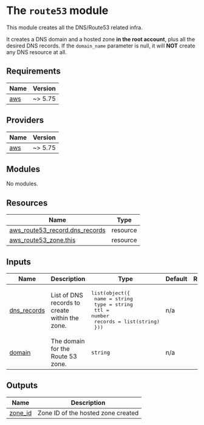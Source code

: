 <!-- BEGIN_TF_DOCS -->
# The `route53` module

This module creates all the DNS/Route53 related infra.

It creates a DNS domain and a hosted zone **in the root account**, plus all the desired DNS records.
If the `domain_name` parameter is null, it will **NOT** create any DNS resource at all.

## Requirements

| Name | Version |
|------|---------|
| <a name="requirement_aws"></a> [aws](#requirement\_aws) | ~> 5.75 |

## Providers

| Name | Version |
|------|---------|
| <a name="provider_aws"></a> [aws](#provider\_aws) | ~> 5.75 |

## Modules

No modules.

## Resources

| Name | Type |
|------|------|
| [aws_route53_record.dns_records](https://registry.terraform.io/providers/hashicorp/aws/latest/docs/resources/route53_record) | resource |
| [aws_route53_zone.this](https://registry.terraform.io/providers/hashicorp/aws/latest/docs/resources/route53_zone) | resource |

## Inputs

| Name | Description | Type | Default | Required |
|------|-------------|------|---------|:--------:|
| <a name="input_dns_records"></a> [dns\_records](#input\_dns\_records) | List of DNS records to create within the zone. | <pre>list(object({<br/>    name    = string<br/>    type    = string<br/>    ttl     = number<br/>    records = list(string)<br/>  }))</pre> | n/a | yes |
| <a name="input_domain"></a> [domain](#input\_domain) | The domain for the Route 53 zone. | `string` | n/a | yes |

## Outputs

| Name | Description |
|------|-------------|
| <a name="output_zone_id"></a> [zone\_id](#output\_zone\_id) | Zone ID of the hosted zone created |
<!-- END_TF_DOCS -->